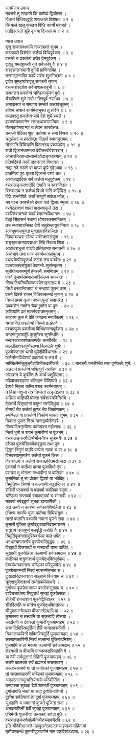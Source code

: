 जनमेजय उवाच  
नवरात्रे तु सम्प्राप्ते किं कर्तव्यं द्विजोत्तम ।  
विधानं विधिवद्‌ब्रूहि शरत्काले विशेषतः ॥ १ ॥  
किं फलं खलु कस्तत्र विधिः कार्यो महामते ।  
एतद्विस्तरतो ब्रूहि कृपया द्विजसत्तम ॥ २ ॥  
  
व्यास उवाच  
शृणु राजन्प्रवक्ष्यामि नवरात्रव्रतं शुभम् ।  
शरत्काले विशेषेण कर्तव्यं विधिपूर्वकम् ॥ ३ ॥  
वसन्ते च प्रकर्तव्यं तथैव प्रेमपूर्वकम् ।  
द्वावृतू यमदंष्ट्राख्यौ नूनं सर्वजनेषु वै ॥ ४ ॥  
शरद्वसन्तनामानौ दुर्गमौ प्राणिनामिह ।  
तस्माद्यत्नादिदं कार्यं सर्वत्र शुभमिच्छता ॥ ५ ॥  
द्वावेव सुमहाघोरावृतू रोगकरौ नृणाम् ।  
वसन्तशरदावेव सर्वनाशकरावुभौ ॥ ६ ॥  
तस्मात्तत्र प्रकर्तव्यं चण्डिकापूजनं बुधैः ।  
चैत्राश्विने शुभे मासे भक्तिपूर्वं नराधिप ॥ ७ ॥  
अमावास्यां च सम्प्राप्य सम्भारं कल्पयेच्छुभम् ।  
हविष्यं चाशनं कार्यमेकभुक्तं तु तद्दिने ॥ ८ ॥  
मण्डपस्तु प्रकर्तव्यः समे देशे शुभे स्थले ।  
हस्तषोडशमानेन स्तम्भध्वजसमन्वितः ॥ ९ ॥  
गौरमृद्‌गोमयाभ्यां च लेपनं कारयेत्ततः ।  
तन्मध्ये वेदिका शुभ्रा कर्तव्या च समा स्थिरा ॥ १० ॥  
चतुर्हस्ता च हस्तोच्छ्रा पीठार्थं स्थानमुत्तमम् ।  
तोरणानि विचित्राणि वितानञ्च प्रकल्पयेत् ॥ ११ ॥  
रात्रौ द्विजानथामन्त्र्य देवीतत्त्वविशारदान् ।  
आचारनिरतान्दान्तान्वेदवेदाङ्गपारगान् ॥ १२ ॥  
प्रतिपद्दिवसे कार्यं प्रातःस्नानं विधानतः ।  
नद्यां नदे तडागे वा वाप्यां कूपे गृहेऽथवा ॥ १३ ॥  
प्रातर्नित्यं पुरः कृत्वा द्विजानां वरणं ततः ।  
अर्घ्यपाद्यादिकं सर्वं कर्तव्यं मधुपूर्वकम् ॥ १४ ॥  
वस्त्रालङ्करणादीनि देयानि च स्वशक्तितः ।  
वित्तशाठ्यं न कर्तव्यं विभवे सति कर्हिचित् ॥ १५ ॥  
विप्रैः सन्तोषितैः कार्यं सम्पूर्णं सर्वथा भवेत् ।  
नव पञ्च त्रयश्चैको देव्याः पाठे द्विजाः स्मृताः ॥ १६ ॥  
वरयेद्‌ब्राह्मणं शान्तं पारायणकृते तदा ।  
स्वस्तिवाचनकं कार्यं वेदमन्त्रविधानतः ॥ १७ ॥  
वेद्यां सिंहासनं स्थाप्य क्षौमवस्त्रसमन्वितम् ।  
तत्र स्थाप्याऽम्बिका देवी चतुर्हस्तायुधान्विता ॥ १८ ॥  
रत्नभूषणसंयुक्ता मुक्ताहारविराजिता ।  
दिव्याम्बरधरा सौ‌म्या सर्वलक्षणसंयुता ॥ १९ ॥  
शङ्खचक्रगदापद्मधरा सिंहे स्थिता शिवा ।  
अष्टादशभुजा वाऽपि प्रतिष्ठाप्या सनातनी ॥ २० ॥  
अर्चाभावे तथा यन्त्रं नवार्णमन्त्रसंयुतम् ।  
स्थापयेत्पीठपूजार्थं कलशं तत्र पार्श्वतः ॥ २१ ॥  
पञ्चपल्लवसंयुक्तं वेदमन्त्रैः सुसंस्कृतम् ।  
सुतीर्थजलसम्पूर्णं हेमरत्नैः समन्वितम् ॥ २२ ॥  
पार्श्वे पूजार्थसम्भारान्परिकल्प्य समन्ततः ।  
गीतवादित्रनिर्घोषान्कारयेन्मङ्गलाय वै ॥ २३ ॥  
तिथौ हस्तान्वितायां च नन्दायां पूजनं वरम् ।  
प्रथमे दिवसे राजन् विधिवत्कामदं नृणाम् ॥ २४ ॥  
नियमं प्रथमं कृत्वा पश्चात्पूजां समाचरेत् ।  
उपवासेन नक्तेन चैकभुक्तेन वा पुनः ॥ २५ ॥  
करिष्यामि व्रतं मातर्नवरात्रमनुत्तमम् ।  
साहाय्यं कुरु मे देवि जगदम्ब ममाखिलम् ॥ २६ ॥  
यथाशक्ति प्रकर्तव्यो नियमो व्रतहेतवे ।  
पश्चात्पूजा प्रकर्तव्या विधिवन्मन्त्रपूर्वकम् ॥ २७ ॥  
चन्दनागुरुकर्पूरैः कुसुमैश्च सुगन्धिभिः ।  
मन्दारकरजाशोकचम्पकैः करवीरकैः ॥ २८ ॥  
मालतीब्रह्मकापुष्पैस्तथा बिल्वदलैः शुभैः ।  
पूजयेज्जगतां धात्रीं धूपैर्दीपैर्विधानतः ॥ २९ ॥  
फलैर्नानाविधैरर्घ्यं प्रदातव्यं च तत्र वै ।  
नारिकेलैर्मातुलुङ्गैर्दाडिमीकदलीफलैः ॥ ३० ॥
नारङ्गैः पनसैश्चैव तथा पूर्णफलैः शुभैः ।  
अन्नदानं प्रकर्तव्यं भक्तिपूर्वं नराधिप ॥ ३१ ॥  
मांसाशनं ये कुर्वन्ति तैः कार्यं पशुहिंसनम् ।  
महिषाजवराहाणां बलिदानं विशिष्यते ॥ ३२ ॥  
देव्यग्रे निहता यान्ति पशवः स्वर्गमव्ययम् ।  
न हिंसा पशुजा तत्र निघ्नतां तत्कृतेऽनघ ॥ ३३ ॥  
अहिंसा याज्ञिकी प्रोक्ता सर्वशास्त्रविनिर्णये ।  
देवतार्थे विसृष्टानां पशूनां स्वर्गतिर्ध्रुवा ॥ ३४ ॥  
होमार्थं चैव कर्तव्यं कुण्डं चैव त्रिकोणकम् ।  
स्थण्डिलं वा प्रकर्तव्यं त्रिकोणं मानतः शुभम् ॥ ३५ ॥  
त्रिकालं पूजनं नित्यं नानाद्रव्यैर्मनोहरैः ।  
गीतवादित्रनृत्यैश्च कर्तव्यश्च महोत्सवः ॥ ३६ ॥  
नित्यं भूमौ च शयनं कुमारीणां च पूजनम् ।  
वस्त्रालङ्करणैर्दिव्यैर्भोजनैश्च सुधामयैः ॥ ३७ ॥  
एकैकां पूजयेन्नित्यमेकवृद्ध्या तथा पुनः ।  
द्विगुणं त्रिगुणं वाऽपि प्रत्येकं नवकं च वा ॥ ३८ ॥  
विभवस्यानुसारेण कर्तव्यं पूजनं किल ।  
वित्तशाठ्यं न कर्तव्यं राजञ्छक्तिमखे सदा ॥ ३९ ॥  
एकवर्षा न कर्तव्या कन्या पूजाविधौ नृप ।  
परमज्ञा तु भोगानां गन्धादीनां च बालिका ॥ ४० ॥  
कुमारिका तु सा प्रोक्ता द्विवर्षा या भवेदिह ।  
त्रिमूर्तिश्च त्रिवर्षा च कल्याणी चतुरब्दिका ॥ ४१ ॥  
रोहिणी पञ्चवर्षा च षड्‌वर्षा कालिका स्मृता ।  
चण्डिका सप्तवर्षा स्यादष्टवर्षा च शाम्भवी ॥ ४२ ॥  
नववर्षा भवेद्‌दुर्गा सुभद्रा दशवार्षिकी ।  
अत ऊर्ध्वं न कर्तव्या सर्वकार्यविगर्हिता ॥ ४३ ॥  
एभिश्च नामभिः पूजा कर्तव्या विधिसंयुता ।  
तासां फलानि वक्ष्यामि नवानां पूजने सदा ॥ ४४ ॥  
कुमारी पूजिता कुर्याद्‌दुःखदारिद्रयनाशनम् ।  
शत्रुक्षयं धनायुष्यं बलवृद्धिं करोति वै ॥ ४५ ॥  
त्रिमूर्तिपूजनादायुस्त्रिवर्गस्य फलं भवेत् ।  
धनधान्यागमश्चैव पुत्रपौत्रादिवृद्धयः ॥ ४६ ॥  
विद्यार्थी विजयार्थी च राज्यार्थी यश्च पार्थिवः ।  
सुखार्थी पूजयेन्नित्यं कल्याणीं सर्वकामदाम् ॥ ४७ ॥  
कालिकां शत्रुनाशार्थं पूजयेद्‌भक्तिपूर्वकम् ।  
ऐश्वर्यधनकामश्च चण्डिकां परिपूजयेत् ॥ ४८ ॥  
पूजयेच्छाम्भवीं नित्यं नृपसम्मोहनाय च ।  
दुःखदारिद्र्यनाशाय सङ्ग्रामे विजयाय च ॥ ४९ ॥  
क्रूरशत्रुविनाशार्थं तथोग्रकर्मसाधने ।  
दुर्गाञ्च पूजयेद्‌भक्त्या परलोकसुखाय च ॥ ५० ॥  
वाञ्छितार्थस्य सिद्ध्यर्थं सुभद्रां पूजयेत्सदा ।  
रोहिणीं रोगनाशाय पूजयेद्विधिवन्नरः ॥ ५१ ॥  
श्रीरस्त्विति च मन्त्रेण पूजयेद्‌भक्तितत्परः ।  
श्रीयुक्तमन्त्रैरथवा बीजमन्त्रैरथापि वा ॥ ५२ ॥  
कुमारस्य च तत्त्वानि या सृजत्यपि लीलया ।  
कादीनपि च देवांस्तां कुमारीं पूजयाम्यहम् ॥ ५३ ॥  
सत्त्वादिभिस्त्रिमूर्तिर्या तैर्हि नानास्वरूपिणी ।  
त्रिकालव्यापिनी शक्तिस्त्रिमूर्तिं पूजयाम्यहम् ॥ ५४ ॥  
कल्याणकारिणी नित्यं भक्तानां पूजिताऽनिशम् ।  
पूजयामि च तां भक्त्या कल्याणीं सर्वकामदाम् ॥ ५५ ॥  
रोहयन्ती च बीजानि प्राग्जन्मसञ्चितानि वै ।  
या देवी सर्वभूतानां रोहिणीं पूजयाम्यहम् ॥ ५६ ॥  
काली कालयते सर्वं ब्रह्माण्डं सचराचरम् ।  
कल्पान्तसमये या तां कालिकां पूजयाम्यहम् ॥ ५७ ॥  
तां चण्डपापहरणीं चण्डिकां पूजयाम्यहम् ॥ ५८ ॥  
अकारणात्समुत्पत्तिर्यन्मयैः परिकीर्तिता ।  
यस्यास्तां सुखदां देवीं शाम्भवीं पूजयाम्यहम् ॥ ५९ ॥  
दुर्गात्त्रायति भक्तं या सदा दुर्गातिनाशिनी ।  
दुर्ज्ञेया सर्वदेवानां तां दुर्गां पूजयाम्यहम् ॥ ६० ॥  
सुभद्राणि च भक्तानां कुरुते पूजिता सदा ।  
अभद्रनाशिनीं देवीं सुभद्रां पूजयाम्यहम् ॥ ६१ ॥  
एभिर्मन्त्रैः पूजनीयाः कन्यकाः सर्वदा बुधैः ।  
वस्त्रालङ्करणैर्माल्यैर्गन्धैरुच्चावचैरपि ॥ ६२ ॥  
इति श्रीदेवीभागवते महापुराणेऽष्टादशसाहस्र्यां संहितायां  
तृतीयस्कन्धे कुमारीपूजावर्णनं नाम षड्‌विंशोऽध्यायः ॥ २६ ॥
